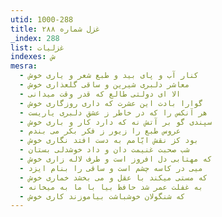 ```yaml
---
utid: 1000-288
title: غزل شماره ۲۸۸
_index: 288
list: غزلیات
indexes: ش
mesra:
  - کنار آب و پای بید و طبع شعر و یاری خوش
  - معاشر دلبری شیرین و ساقی گلعذاری خوش
  - الا ای دولتی طالع که قدر وقت میدانی
  - گوارا بادت این عشرت که داری روزگاری خوش
  - هر آنکس را که در خاطر ز عشق دلبری یاریست
  - سپندی گو بر آتش نه که دارد کار و باری خوش
  - عروس طبع را زیور ز فکر بکر می بندم
  - بود کز نقش ایّامم به دست افتد نگاری خوش
  - شب صحبت غنیمت دان و داد خوشدلی بستان
  - که مهتابی دل افروز است و طرف لاله زاری خوش
  - میی در کاسه چشم است و ساقی را بنام ایزد
  - که مستی میکند با عقل و می بخشد خماری خوش
  - به غفلت عمر شد حافظ بیا با ما به میخانه
  - که شنگولان خوشباشت بیاموزند کاری خوش
---
```

